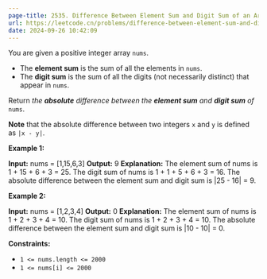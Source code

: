 ```yaml
---
page-title: 2535. Difference Between Element Sum and Digit Sum of an Array
url: https://leetcode.cn/problems/difference-between-element-sum-and-digit-sum-of-an-array/description/?envType=daily-question&envId=2024-09-26
date: 2024-09-26 10:42:09
---
```

You are given a positive integer array `nums`.

-   The **element sum** is the sum of all the elements in `nums`.
-   The **digit sum** is the sum of all the digits (not necessarily distinct) that appear in `nums`.

Return *the **absolute** difference between the **element sum** and **digit sum** of* `nums`.

**Note** that the absolute difference between two integers `x` and `y` is defined as `|x - y|`.

**Example 1:**

**Input:** nums = \[1,15,6,3\]
**Output:** 9
**Explanation:** 
The element sum of nums is 1 + 15 + 6 + 3 = 25.
The digit sum of nums is 1 + 1 + 5 + 6 + 3 = 16.
The absolute difference between the element sum and digit sum is |25 - 16| = 9.

**Example 2:**

**Input:** nums = \[1,2,3,4\]
**Output:** 0
**Explanation:**
The element sum of nums is 1 + 2 + 3 + 4 = 10.
The digit sum of nums is 1 + 2 + 3 + 4 = 10.
The absolute difference between the element sum and digit sum is |10 - 10| = 0.

**Constraints:**

-   `1 <= nums.length <= 2000`
-   `1 <= nums[i] <= 2000`
